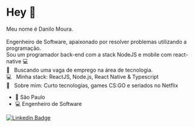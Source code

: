 # Hey  👋

Meu nome é Danilo Moura.<br/>
<br/>
Engenheiro de Software, apaixonado por resolver problemas utilizando a programação.<br/>
Sou um programador back-end com a stack NodeJS e mobile com react-native :computer:
<br/> :rocket:  &nbsp; Buscando uma vaga de emprego na área de tecnologia.
<br/> :computer: &nbsp; Minha stack: ReactJS, Node.js, React Native & Typescript
<br/> 💬  &nbsp; Sobre mim: Curto tecnologias, games CS:GO e seriados no Netflix
- 📍 São Paulo
- 💻 Engenheiro de Software<br/>

[![Linkedin Badge](https://img.shields.io/badge/-LinkedIn-blue?style=flat-square&logo=Linkedin&logoColor=white&link=https://www.linkedin.com/in/danilo-moura97/)](https://www.linkedin.com/in/danilo-moura97/)

